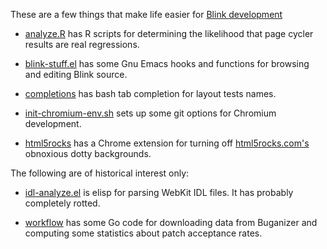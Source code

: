 These are a few things that make life easier for [Blink
development](http://www.chromium.org/blink)

 * [analyze.R](webkit-tools/blob/master/analyze.R) has R scripts for
   determining the likelihood that page cycler results are real
   regressions.

 * [blink-stuff.el](webkit-tools/blob/master/blink-stuff.el) has
   some Gnu Emacs hooks and functions for browsing and editing Blink
   source.

 * [completions](webkit-tools/blob/master/completions) has bash
   tab completion for layout tests names.

 * [init-chromium-env.sh](webkit-tools/blob/master/init-chromium-env.sh)
   sets up some git options for Chromium development.

 * [html5rocks](webkit-tools/blob/master/html5rocks) has a Chrome
   extension for turning off [html5rocks.com's](http://html5rocks.com)
   obnoxious dotty backgrounds.

The following are of historical interest only:

 * [idl-analyze.el](webkit-tools/blob/master/idl-analyze.el) is elisp
   for parsing WebKit IDL files. It has probably completely rotted.

 * [workflow](webkit-tools/blob/master/workflow) has some Go code for
   downloading data from Buganizer and computing some statistics about
   patch acceptance rates.

